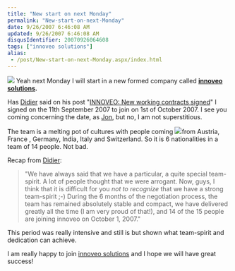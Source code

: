```yaml
---
title: "New start on next Monday"
permalink: "New-start-on-next-Monday"
date: 9/26/2007 6:46:08 AM
updated: 9/26/2007 6:46:08 AM
disqusIdentifier: 20070926064608
tags: ["innoveo solutions"]
alias:
 - /post/New-start-on-next-Monday.aspx/index.html
---
```

![](http://www.techheadbrothers.com/images/blog/innoveologo.jpg) Yeah next Monday I will start in a new formed company called **[innoveo solutions](http://www.innoveo.com/).**

Has [Didier](http://www.didierbeck.com/) said on his post "[INNOVEO: New working contracts signed](http://www.didierbeck.com/2007/09/innoveo-new-working-contracts-signed.php)" I signed on the 11th September 2007 to join on 1st of October 2007. I see you coming concerning the date, as [Jon](http://weblogs.asp.net/jgalloway/default.aspx), but no, I am not superstitious.
<!-- more -->

The team is a melting pot of cultures with people coming ![](http://www.techheadbrothers.com/images/blog/innoveoteam.jpg)from Austria, France , Germany, India, Italy and Switzerland. So it is 6 nationalities in a team of 14 people. Not bad.

Recap from [Didier](http://www.didierbeck.com/):

> "We have always said that we have a particular, a quite special team-spirit. A lot of people thought that we were arrogant. Now, guys, I think that it is difficult for you *not to recognize* that we have a strong team-spirit ;-) During the 6 months of the negotiation process, the team has remained absolutely stable and compact, we have delivered greatly all the time (I am very proud of that!), and 14 of the 15 people are joining innoveo on October 1, 2007."

This period was really intensive and still is but shown what team-spirit and dedication can achieve. 

I am really happy to join [innoveo solutions](http://www.innoveo.com/) and I hope we will have great success!
